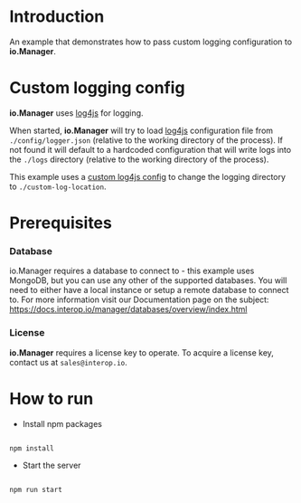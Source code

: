 # Introduction

An example that demonstrates how to pass custom logging configuration to **io.Manager**.

# Custom logging config

**io.Manager** uses [log4js](https://log4js-node.github.io/log4js-node/) for logging.

When started, **io.Manager** will try to load [log4js](https://log4js-node.github.io/log4js-node/) configuration file from `./config/logger.json` (relative to the working directory of the process). If not found it will default to a hardcoded configuration that will write logs into the `./logs` directory (relative to the working directory of the process).

This example uses a [custom log4js config](./config/logger.json) to change the logging directory to `./custom-log-location`.

# Prerequisites

### Database

io.Manager requires a database to connect to - this example uses MongoDB, but you can use any other of the supported databases. You will need to either have a local instance or setup a remote database to connect to. For more information visit our Documentation page on the subject: https://docs.interop.io/manager/databases/overview/index.html

### License

**io.Manager** requires a license key to operate. To acquire a license key, contact us at `sales@interop.io`.

# How to run

- Install npm packages

```sh

npm install

```

- Start the server

```sh

npm run start

```
